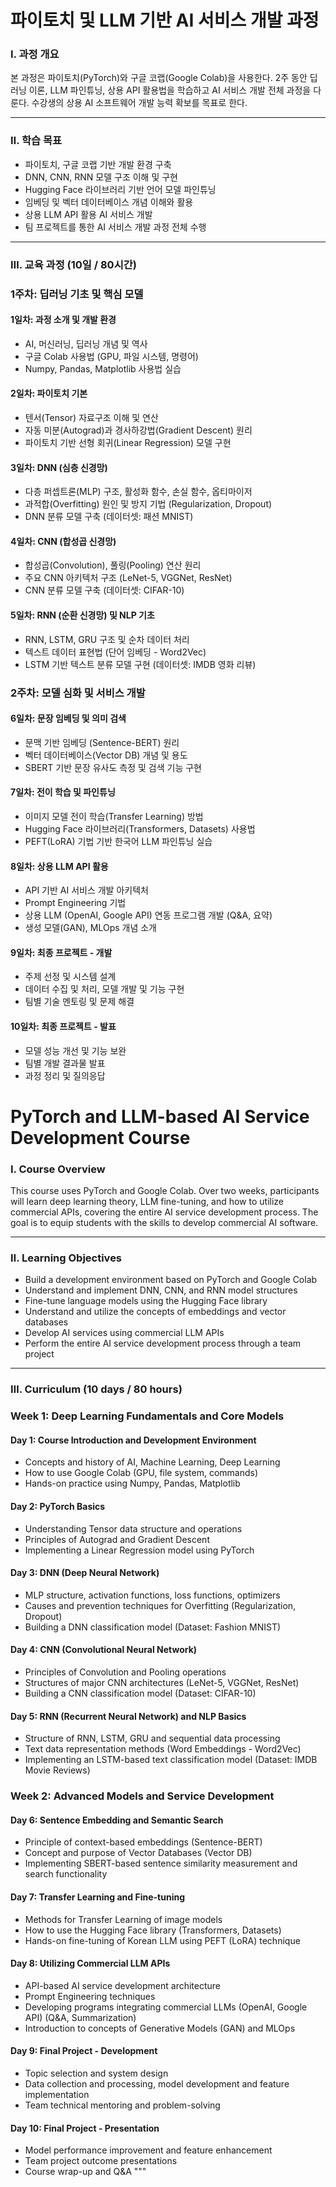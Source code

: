 # 파이토치 및 LLM 기반 AI 서비스 개발 과정


### Ⅰ. 과정 개요

본 과정은 파이토치(PyTorch)와 구글 코랩(Google Colab)을 사용한다. 2주 동안 딥러닝 이론, LLM 파인튜닝, 상용 API 활용법을 학습하고 AI 서비스 개발 전체 과정을 다룬다. 수강생의 상용 AI 소프트웨어 개발 능력 확보를 목표로 한다.

---

### Ⅱ. 학습 목표

- 파이토치, 구글 코랩 기반 개발 환경 구축
- DNN, CNN, RNN 모델 구조 이해 및 구현
- Hugging Face 라이브러리 기반 언어 모델 파인튜닝
- 임베딩 및 벡터 데이터베이스 개념 이해와 활용
- 상용 LLM API 활용 AI 서비스 개발
- 팀 프로젝트를 통한 AI 서비스 개발 과정 전체 수행

---

### Ⅲ. 교육 과정 (10일 / 80시간)


### **1주차: 딥러닝 기초 및 핵심 모델**

#### **1일차: 과정 소개 및 개발 환경**
- AI, 머신러닝, 딥러닝 개념 및 역사
- 구글 Colab 사용법 (GPU, 파일 시스템, 명령어)
- Numpy, Pandas, Matplotlib 사용법 실습

#### **2일차: 파이토치 기본**
- 텐서(Tensor) 자료구조 이해 및 연산
- 자동 미분(Autograd)과 경사하강법(Gradient Descent) 원리
- 파이토치 기반 선형 회귀(Linear Regression) 모델 구현

#### **3일차: DNN (심층 신경망)**
- 다층 퍼셉트론(MLP) 구조, 활성화 함수, 손실 함수, 옵티마이저
- 과적합(Overfitting) 원인 및 방지 기법 (Regularization, Dropout)
- DNN 분류 모델 구축 (데이터셋: 패션 MNIST)

#### **4일차: CNN (합성곱 신경망)**
- 합성곱(Convolution), 풀링(Pooling) 연산 원리
- 주요 CNN 아키텍처 구조 (LeNet-5, VGGNet, ResNet)
- CNN 분류 모델 구축 (데이터셋: CIFAR-10)

#### **5일차: RNN (순환 신경망) 및 NLP 기초**
- RNN, LSTM, GRU 구조 및 순차 데이터 처리
- 텍스트 데이터 표현법 (단어 임베딩 - Word2Vec)
- LSTM 기반 텍스트 분류 모델 구현 (데이터셋: IMDB 영화 리뷰)


### **2주차: 모델 심화 및 서비스 개발**

#### **6일차: 문장 임베딩 및 의미 검색**
- 문맥 기반 임베딩 (Sentence-BERT) 원리
- 벡터 데이터베이스(Vector DB) 개념 및 용도
- SBERT 기반 문장 유사도 측정 및 검색 기능 구현

#### **7일차: 전이 학습 및 파인튜닝**
- 이미지 모델 전이 학습(Transfer Learning) 방법
- Hugging Face 라이브러리(Transformers, Datasets) 사용법
- PEFT(LoRA) 기법 기반 한국어 LLM 파인튜닝 실습

#### **8일차: 상용 LLM API 활용**
- API 기반 AI 서비스 개발 아키텍처
- Prompt Engineering 기법
- 상용 LLM (OpenAI, Google API) 연동 프로그램 개발 (Q&A, 요약)
- 생성 모델(GAN), MLOps 개념 소개

#### **9일차: 최종 프로젝트 - 개발**
- 주제 선정 및 시스템 설계
- 데이터 수집 및 처리, 모델 개발 및 기능 구현
- 팀별 기술 멘토링 및 문제 해결

#### **10일차: 최종 프로젝트 - 발표**
- 모델 성능 개선 및 기능 보완
- 팀별 개발 결과물 발표
- 과정 정리 및 질의응답





# PyTorch and LLM-based AI Service Development Course


### Ⅰ. Course Overview

This course uses PyTorch and Google Colab. Over two weeks, participants will learn deep learning theory, LLM fine-tuning, and how to utilize commercial APIs, covering the entire AI service development process. The goal is to equip students with the skills to develop commercial AI software.

---

### Ⅱ. Learning Objectives

- Build a development environment based on PyTorch and Google Colab
- Understand and implement DNN, CNN, and RNN model structures
- Fine-tune language models using the Hugging Face library
- Understand and utilize the concepts of embeddings and vector databases
- Develop AI services using commercial LLM APIs
- Perform the entire AI service development process through a team project

---

### Ⅲ. Curriculum (10 days / 80 hours)


### **Week 1: Deep Learning Fundamentals and Core Models**

#### **Day 1: Course Introduction and Development Environment**
- Concepts and history of AI, Machine Learning, Deep Learning
- How to use Google Colab (GPU, file system, commands)
- Hands-on practice using Numpy, Pandas, Matplotlib

#### **Day 2: PyTorch Basics**
- Understanding Tensor data structure and operations
- Principles of Autograd and Gradient Descent
- Implementing a Linear Regression model using PyTorch

#### **Day 3: DNN (Deep Neural Network)**
- MLP structure, activation functions, loss functions, optimizers
- Causes and prevention techniques for Overfitting (Regularization, Dropout)
- Building a DNN classification model (Dataset: Fashion MNIST)

#### **Day 4: CNN (Convolutional Neural Network)**
- Principles of Convolution and Pooling operations
- Structures of major CNN architectures (LeNet-5, VGGNet, ResNet)
- Building a CNN classification model (Dataset: CIFAR-10)

#### **Day 5: RNN (Recurrent Neural Network) and NLP Basics**
- Structure of RNN, LSTM, GRU and sequential data processing
- Text data representation methods (Word Embeddings - Word2Vec)
- Implementing an LSTM-based text classification model (Dataset: IMDB Movie Reviews)


### **Week 2: Advanced Models and Service Development**

#### **Day 6: Sentence Embedding and Semantic Search**
- Principle of context-based embeddings (Sentence-BERT)
- Concept and purpose of Vector Databases (Vector DB)
- Implementing SBERT-based sentence similarity measurement and search functionality

#### **Day 7: Transfer Learning and Fine-tuning**
- Methods for Transfer Learning of image models
- How to use the Hugging Face library (Transformers, Datasets)
- Hands-on fine-tuning of Korean LLM using PEFT (LoRA) technique

#### **Day 8: Utilizing Commercial LLM APIs**
- API-based AI service development architecture
- Prompt Engineering techniques
- Developing programs integrating commercial LLMs (OpenAI, Google API) (Q&A, Summarization)
- Introduction to concepts of Generative Models (GAN) and MLOps

#### **Day 9: Final Project - Development**
- Topic selection and system design
- Data collection and processing, model development and feature implementation
- Team technical mentoring and problem-solving

#### **Day 10: Final Project - Presentation**
- Model performance improvement and feature enhancement
- Team project outcome presentations
- Course wrap-up and Q&A
"""
